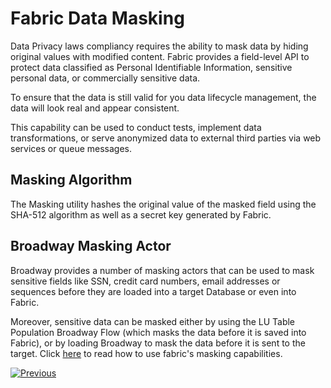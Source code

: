 # Fabric Data Masking

Data Privacy laws compliancy requires the ability to mask data by hiding original values with modified content. 
Fabric provides a field-level API to protect data classified as Personal Identifiable Information, sensitive personal data, or commercially sensitive data.

To ensure that the data is still valid for you data lifecycle management, the data will look real and appear consistent.

This capability can be used to conduct tests, implement data transformations, or serve anonymized data to external third parties via web services or queue messages.


## Masking Algorithm

The Masking utility hashes the original value of the masked field using the SHA-512 algorithm as well as a secret key generated by Fabric.


## Broadway Masking Actor

Broadway provides a number of masking actors that can be used to mask sensitive fields like SSN, credit card numbers, email addresses or sequences before they are loaded into a target Database or even into Fabric.

Moreover, sensitive data can be masked either by using the LU Table Population Broadway Flow (which masks the data before it is saved into Fabric), or by loading Broadway to mask the data before it is sent to the target.
Click [here](/articles/19_Broadway/actors/07_masking_and_sequence_actors.md) to read how to use fabric's masking capabilities.

[![Previous](/articles/images/Previous.png)](/articles/26_fabric_security/05_fabric_webservices_security.md)

